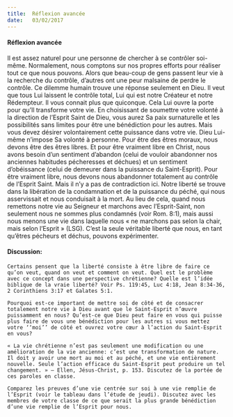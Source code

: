 ```yaml
---
title:  Réflexion avancée
date:   03/02/2017
---
```


#### Réflexion avancée

Il est assez naturel pour une personne de chercher à se contrôler soi-même. Normalement, nous comptons sur nos propres efforts pour réaliser tout ce que nous pouvons. Alors que beau-coup de gens passent leur vie à la recherche du contrôle, d’autres ont une peur malsaine de perdre le contrôle. Ce dilemme humain trouve une réponse seulement en Dieu. Il veut que tous Lui laissent le contrôle total, Lui qui est notre Créateur et notre Rédempteur. Il vous connait plus que quiconque. Cela Lui ouvre la porte pour qu’Il transforme votre vie. En choisissant de soumettre votre volonté à la direction de l’Esprit Saint de Dieu, vous aurez Sa paix surnaturelle et les possibilités sans limites pour être une bénédiction pour les autres. Mais vous devez désirer volontairement cette puissance dans votre vie. Dieu Lui-même n’impose Sa volonté à personne. Pour être des êtres moraux, nous devons être des êtres libres. Et pour être vraiment libre en Christ, nous avons besoin d’un sentiment d’abandon (celui de vouloir abandonner nos anciennes habitudes pécheresses et déchues) et un sentiment d’obéissance (celui de demeurer dans la puissance du Saint-Esprit). Pour être vraiment libre, nous devons nous abandonner totalement au contrôle de l’Esprit Saint. Mais il n’y a pas de contradiction ici. Notre liberté se trouve dans la libération de la condamnation et de la puissance du péché, qui nous asservissait et nous conduisait à la mort. Au lieu de cela, quand nous remettons notre vie au Seigneur et marchons avec l’Esprit-Saint, non seulement nous ne sommes plus condamnés (voir Rom. 8:1), mais aussi nous menons une vie dans laquelle nous « ne marchons pas selon la chair, mais selon l’Esprit » (LSG). C’est la seule véritable liberté que nous, en tant qu’êtres pécheurs et déchus, pouvons expérimenter. 

#### Discussion: 

`Certains pensent que la liberté consiste à être libre de faire ce qu’on veut, quand on veut et comment on veut. Quel est le problème avec ce concept dans une perspective chrétienne? Quelle est l’idée biblique de la vraie liberté? Voir Ps. 119:45, Luc 4:18, Jean 8:34-36, 2 Corinthiens 3:17 et Galates 5:1.` 

`Pourquoi est-ce important de mettre soi de côté et de consacrer totalement notre vie à Dieu avant que le Saint-Esprit n’œuvre puissamment en nous? Qu’est-ce que Dieu peut faire en vous qui puisse plus faire de vous une bénédiction pour les autres si vous mettez votre ‘‘moi’’ de côté et ouvrez votre cœur à l’action du Saint-Esprit en vous?` 

`« La vie chrétienne n’est pas seulement une modification ou une amélioration de la vie ancienne: c’est une transformation de nature. Il doit y avoir une mort au moi et au péché, et une vie entièrement nouvelle. Seule l’action efficace du Saint-Esprit peut produire un tel changement. » – Ellen, Jésus-Christ, p. 153. Discutez de la portée de ces paroles en classe.` 

`Comparez les preuves d’une vie centrée sur soi à une vie remplie de l’Esprit (voir le tableau dans l’étude de jeudi). Discutez avec les membres de votre classe de ce que serait la plus grande bénédiction d’une vie remplie de l’Esprit pour nous.` 